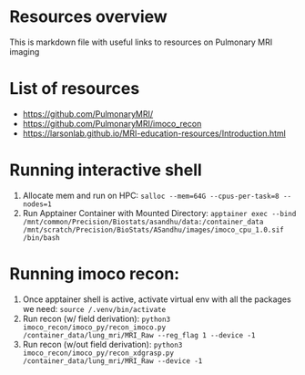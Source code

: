# Resources overview

This is markdown file with useful links to resources on Pulmonary MRI imaging 

# List of resources 
- https://github.com/PulmonaryMRI/
- https://github.com/PulmonaryMRI/imoco_recon
- https://larsonlab.github.io/MRI-education-resources/Introduction.html

# Running interactive shell 

1. Allocate mem and run on HPC: `salloc --mem=64G --cpus-per-task=8 --nodes=1`
2. Run Apptainer Container with Mounted Directory: `apptainer exec --bind /mnt/common/Precision/Biostats/asandhu/data:/container_data /mnt/scratch/Precision/BioStats/ASandhu/images/imoco_cpu_1.0.sif /bin/bash`

# Running imoco recon: 

1. Once apptainer shell is active, activate virtual env with all the packages we need: `source /.venv/bin/activate`
2. Run recon (w/ field derivation): `python3 imoco_recon/imoco_py/recon_imoco.py /container_data/lung_mri/MRI_Raw --reg_flag 1 --device -1`
3. Run recon (w/out field derivation): `python3 imoco_recon/imoco_py/recon_xdgrasp.py /container_data/lung_mri/MRI_Raw --device -1`